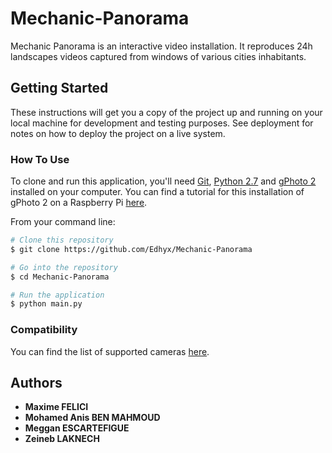# Mechanic-Panorama

Mechanic Panorama is an interactive video installation. It reproduces 24h landscapes videos captured from windows of various cities inhabitants.

## Getting Started

These instructions will get you a copy of the project up and running on your local machine for development and testing purposes. See deployment for notes on how to deploy the project on a live system.

### How To Use

To clone and run this application, you'll need [Git](https://git-scm.com), [Python 2.7](https://www.python.org/download/releases/2.7/) and [gPhoto 2](http://gphoto.org) installed on your computer.
You can find a tutorial for this installation of gPhoto 2 on a Raspberry Pi [here](https://medium.com/@cgulabrani/controlling-your-dslr-through-raspberry-pi-ad4896f5e225).

 From your command line:

```bash
# Clone this repository
$ git clone https://github.com/Edhyx/Mechanic-Panorama

# Go into the repository
$ cd Mechanic-Panorama

# Run the application
$ python main.py
```

### Compatibility

You can find the list of supported cameras [here](http://gphoto.org/proj/libgphoto2/support.php).

## Authors

* **Maxime FELICI**
* **Mohamed Anis BEN MAHMOUD**
* **Meggan ESCARTEFIGUE**
* **Zeineb LAKNECH**

